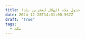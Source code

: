 ```yaml
---
title: جدول مكث الهلال لعشرين بلدا
date: 2024-12-28T14:31:00.567Z
draft: "true"
tags:
  - مكث
---
```

![]()
